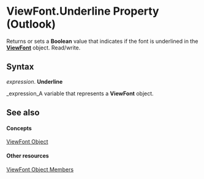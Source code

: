 
# ViewFont.Underline Property (Outlook)

Returns or sets a  **Boolean** value that indicates if the font is underlined in the **[ViewFont](cbd7c6ce-f49a-1627-0ad9-a019911fb47b.md)** object. Read/write.


## Syntax

 _expression_. **Underline**

 _expression_A variable that represents a  **ViewFont** object.


## See also


#### Concepts


 [ViewFont Object](cbd7c6ce-f49a-1627-0ad9-a019911fb47b.md)
#### Other resources


 [ViewFont Object Members](7ab1bdba-8b1e-a516-f44c-d6e91d56e4d3.md)
